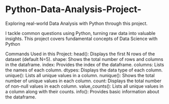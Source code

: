 # Python-Data-Analysis-Project-
Exploring real-world Data Analysis with Python through this project.

I tackle common questions using Python, turning raw data into valuable insights. This project covers fundamental concepts of Data Science with Python

Commands Used in this Project:
head(): Displays the first N rows of the dataset (default N=5).
shape: Shows the total number of rows and columns in the dataframe.
index: Provides the index of the dataframe.
columns: Lists the names of each column.
dtypes: Displays the data type of each column.
unique(): Lists all unique values in a column.
nunique(): Shows the total number of unique values in each column.
count: Displays the total number of non-null values in each column.
value_counts(): Lists all unique values in a column along with their counts.
info(): Provides basic information about the dataframe.
